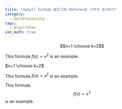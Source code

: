 ```yaml
---
title: "Jekyll Github 블로그에 MathJax로 수학식 표시하기"
category:
  - DataProcessing
tags:
  - Algorithms
use_math: true
---
```


$$n+1 \choose k+2$$

This formula $f(x) = x^2$ is an example.

$n+1 \choose k+2$

This formula $f(x) = x^2$ is an example.

This formula $$f(x) = x^2$$ is an example.
